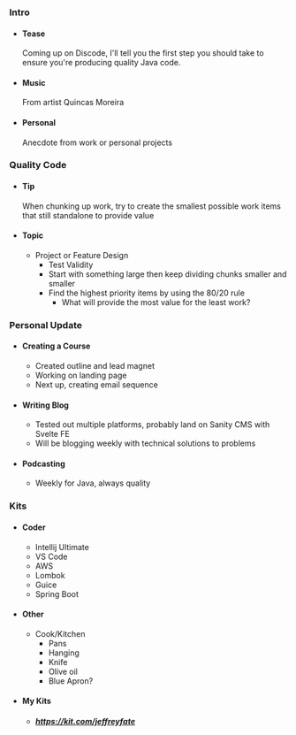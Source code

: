 ### Intro
- #### Tease
    Coming up on Discode, I'll tell you the first step you should take to ensure you're producing quality Java code.
- #### Music
    From artist Quincas Moreira
- #### Personal
    Anecdote from work or personal projects
### Quality Code
- #### Tip
    When chunking up work, try to create the smallest possible work items that still standalone to provide value
- #### Topic
  - Project or Feature Design
    - Test Validity
    - Start with something large then keep dividing chunks smaller and smaller
    - Find the highest priority items by using the 80/20 rule
      - What will provide the most value for the least work?
### Personal Update
- #### Creating a Course
  - Created outline and lead magnet
  - Working on landing page
  - Next up, creating email sequence
- #### Writing Blog
  - Tested out multiple platforms, probably land on Sanity CMS with Svelte FE
  - Will be blogging weekly with technical solutions to problems
- #### Podcasting
  - Weekly for Java, always quality
### Kits
- #### Coder
  - Intellij Ultimate
  - VS Code
  - AWS
  - Lombok
  - Guice
  - Spring Boot
- #### Other
  - Cook/Kitchen
    - Pans
    - Hanging
    - Knife
    - Olive oil
    - Blue Apron?
- #### My Kits
  - ##### https://kit.com/jeffreyfate